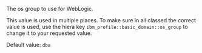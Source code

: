 The os group to use for WebLogic.

This value is used in multiple places. To make sure in all classed the correct value is used, use the hiera key `ibm_profile::basic_domain::os_group` to change it to your requested value.

Default value: `dba`